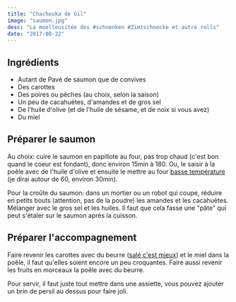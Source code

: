 ```yaml
---
title: "Chachouka de Gil"
image: "saumon.jpg"
desc: "La moelleusitée des #schnenken #Zimtschnecke et autre rolls"
date: "2017-08-22"
---
```

## Ingrédients

* Autant de Pavé de saumon que de convives
* Des carottes
* Des poires ou pêches (au choix, selon la saison)
* Un peu de cacahuètes, d'amandes et de gros sel
* De l'huile d'olive (et de l'huile de sésame, et de noix si vous avez)
* Du miel

## Préparer le saumon

Au choix: cuire le saumon en papillote au four, pas trop chaud (c'est bon quand le coeur est fondant), donc environ 15min à 180. Ou, le saisir à la poêle avec de l'huile d'olive et ensuite le mettre au four [basse température](http://www.cuisinebassetemperature.com/dos-de-saumon-cuisson-basse-temperature/) (je dirai autour de 60, environ 30min).

Pour la croûte du saumon: dans un mortier ou un robot qui coupe, réduire en petits bouts (attention, pas de la poudre) les amandes et les cacahuètes. Mélanger avec le gros sel et les huiles. Il faut que cela fasse une "pâte" qui peut s'étaler sur le saumon après la cuisson.

## Préparer l'accompagnement

Faire revenir les carottes avec du beurre ([salé c'est mieux](https://fr.wikipedia.org/wiki/Cuisine_bretonne)) et le miel dans la poêle, il faut qu'elles soient encore un peu croquantes. Faire aussi revenir les fruits en morceaux la poêle avec du beurre.

Pour servir, il faut juste tout mettre dans une assiette, vous pouvez ajouter un brin de persil au dessus pour faire joli.
